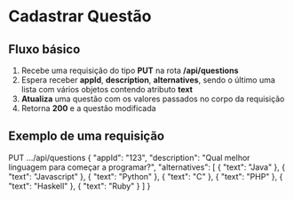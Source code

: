 # Cadastrar Questão

## Fluxo básico

1. Recebe uma requisição do tipo **PUT** na rota **/api/questions**
2. Espera receber **appId**, **description**, **alternatives**, sendo o último uma lista com vários objetos contendo atributo **text**
3. **Atualiza** uma questão com os valores passados no corpo da requisição
4. Retorna **200** e a questão modificada

## Exemplo de uma requisição

PUT .../api/questions
{
"appId": "123",
"description": "Qual melhor linguagem para começar a programar?",
"alternatives": [
{
"text": "Java"
},
{
"text": "Javascript"
},
{
"text": "Python"
},
{
"text": "C"
},
{
"text": "PHP"
},
{
"text": "Haskell"
},
{
"text": "Ruby"
}
]
}
